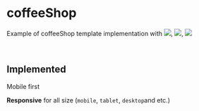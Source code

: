 # coffeeShop
Example of coffeeShop template implementation with <img src="https://img.shields.io/badge/HTML-red?style=flat" />, <img src="https://img.shields.io/badge/TAILWINDCSS-blue?style=flat" />, <img src="https://img.shields.io/badge/JAVASCRIPT-yellow?style=flat" />

<br/>
<!--
## Demo
[https://erfanhabibii.github.io/personalwebsite](https://erfanhabibii.github.io/personalWebsite/)

<br/>
-->

## Implemented
Mobile first

**Responsive** for all size (`mobile`, `tablet`, `desktop`and etc.)

<br/>
<!--
## Light/Dark mode
To switch from `light mode` to `dark mode`, you can use the button designed in the `footer`
-->
